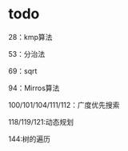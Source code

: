# todo

28：kmp算法

53：分治法

69：sqrt

94：Mirros算法

100/101/104/111/112：广度优先搜索

118/119/121:动态规划

144:树的遍历
